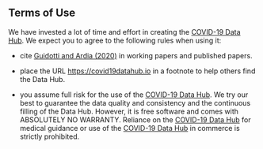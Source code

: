 ## Terms of Use

We have invested a lot of time and effort in creating the [COVID-19 Data Hub](https://covid19datahub.io/). We expect you to agree to the following rules when using it:

- cite [Guidotti and Ardia (2020)](https://doi.org/10.13140/RG.2.2.11649.81763) in working papers and published papers.

- place the URL https://covid19datahub.io in a footnote to help others find the Data Hub.

- you assume full risk for the use of the [COVID-19 Data Hub](https://covid19datahub.io/). We try our best to guarantee the data quality and consistency and the continuous filling of the Data Hub. However, it is free software and comes with ABSOLUTELY NO WARRANTY. Reliance on the [COVID-19 Data Hub](https://covid19datahub.io/) for medical guidance or use of the [COVID-19 Data Hub](https://covid19datahub.io/) in commerce is strictly prohibited.